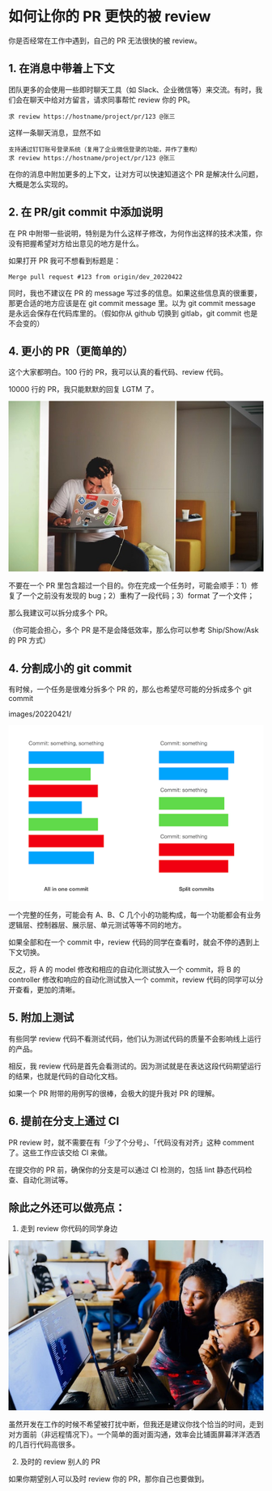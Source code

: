 # 如何让你的 PR 更快的被 review

你是否经常在工作中遇到，自己的 PR 无法很快的被 review。

## 1. 在消息中带着上下文

团队更多的会使用一些即时聊天工具（如 Slack、企业微信等）来交流。有时，我们会在聊天中给对方留言，请求同事帮忙 review 你的 PR。

```
求 review https://hostname/project/pr/123 @张三
```

这样一条聊天消息，显然不如

```
支持通过钉钉账号登录系统（复用了企业微信登录的功能，并作了重构）
求 review https://hostname/project/pr/123 @张三
```

在你的消息中附加更多的上下文，让对方可以快速知道这个 PR 是解决什么问题，大概是怎么实现的。

## 2. 在 PR/git commit 中添加说明

在 PR 中附带一些说明，特别是为什么这样子修改，为何作出这样的技术决策，你没有把握希望对方给出意见的地方是什么。

如果打开 PR 我可不想看到标题是：

```
Merge pull request #123 from origin/dev_20220422
```

同时，我也不建议在 PR 的 message 写过多的信息。如果这些信息真的很重要，那更合适的地方应该是在 git commit message 里。以为 git commit message 是永远会保存在代码库里的。（假如你从 github 切换到 gitlab，git commit 也是不会变的）

## 4. 更小的 PR（更简单的）

这个大家都明白。100 行的 PR，我可以认真的看代码、review 代码。

10000 行的 PR，我只能默默的回复 LGTM 了。

[![review the code](images/20220421/tim-gouw-1K9T5YiZ2WU-unsplash_preview.jpeg)](images/20220421/tim-gouw-1K9T5YiZ2WU-unsplash.jpeg)

不要在一个 PR 里包含超过一个目的。你在完成一个任务时，可能会顺手：1）修复了一个之前没有发现的 bug；2）重构了一段代码；3）format 了一个文件；

那么我建议可以拆分成多个 PR。

（你可能会担心，多个 PR 是不是会降低效率，那么你可以参考 Ship/Show/Ask 的 PR 方式）

## 4. 分割成小的 git commit

有时候，一个任务是很难分拆多个 PR 的，那么也希望尽可能的分拆成多个 git commit

images/20220421/

[![all in one commit vs split commits](images/20220421/all-in-one-vs-split-commits_preview.png)](images/20220421/all-in-one-vs-split-commits.png)

一个完整的任务，可能会有 A、B、C 几个小的功能构成，每一个功能都会有业务逻辑层、控制器层、展示层、单元测试等等不同的地方。

如果全部和在一个 commit 中，review 代码的同学在查看时，就会不停的遇到上下文切换。

反之，将 A 的 model 修改和相应的自动化测试放入一个 commit，将 B 的 controller 修改和响应的自动化测试放入一个 commit，review 代码的同学可以分开查看，更加的清晰。

## 5. 附加上测试

有些同学 review 代码不看测试代码，他们认为测试代码的质量不会影响线上运行的产品。

相反，我 review 代码是首先会看测试的。因为测试就是在表达这段代码期望运行的结果，也就是代码的自动化文档。

如果一个 PR 附带的用例写的很棒，会极大的提升我对 PR 的理解。

## 6. 提前在分支上通过 CI

PR review 时，就不需要在有「少了个分号」、「代码没有对齐」这种 comment 了。这些工作应该交给 CI 来做。

在提交你的 PR 前，确保你的分支是可以通过 CI 检测的，包括 lint 静态代码检查、自动化测试等。

## 除此之外还可以做亮点：

1. 走到 review 你代码的同学身边

[![review the code](images/20220421/mars-IgUR1iX0mqM-unsplash_preview.jpeg)](images/20220421/mars-IgUR1iX0mqM-unsplash.jpeg)

虽然开发在工作的时候不希望被打扰中断，但我还是建议你找个恰当的时间，走到对方面前（非远程情况下）。一个简单的面对面沟通，效率会比铺面屏幕洋洋洒洒的几百行代码高很多。

2. 及时的 review 别人的 PR

如果你期望别人可以及时 review 你的 PR，那你自己也要做到。